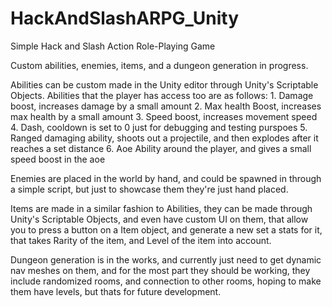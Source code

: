 # HackAndSlashARPG_Unity

Simple Hack and Slash Action Role-Playing Game

Custom abilities, enemies, items, and a dungeon generation in progress.

Abilities can be custom made in the Unity editor through Unity's Scriptable Objects.
  Abilities that the player has access too are as follows:
    1. Damage boost, increases damage by a small amount
    2. Max health Boost, increases max health by a small amount
    3. Speed boost, increases movement speed
    4. Dash, cooldown is set to 0 just for debugging and testing purspoes
    5. Ranged damaging ability, shoots out a projectile, and then explodes after it reaches a set distance
    6. Aoe Ability around the player, and gives a small speed boost in the aoe

Enemies are placed in the world by hand, and could be spawned in through a simple script, but just to showcase them they're just hand placed.

Items are made in a similar fashion to Abilities, they can be made through Unity's Scriptable Objects, and even have custom UI on them,
that allow you to press a button on a Item object, and generate a new set a stats for it, that takes Rarity of the item, and Level of the item into account.

Dungeon generation is in the works, and currently just need to get dynamic nav meshes on them, and for the most part they should be working, they include randomized rooms,
and connection to other rooms, hoping to make them have levels, but thats for future development.

